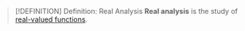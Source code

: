 >[!DEFINITION] Definition: Real Analysis
>**Real analysis** is the study of [real-valued functions](Functions/Real-Valued%20Function.md).